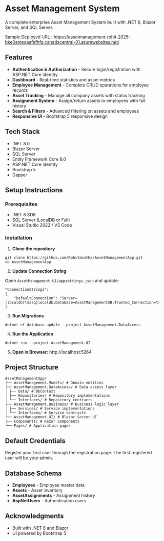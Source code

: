 # Asset Management System
A complete enterprise Asset Management System built with .NET 8, Blazor Server, and SQL Server.

Sample Deployed URL : 
https://assetmanagement-rohit-2025-bke0emeqaafefhfg.canadacentral-01.azurewebsites.net/

## Features

- **Authentication & Authorization** - Secure login/registration with ASP.NET Core Identity
- **Dashboard** - Real-time statistics and asset metrics
- **Employee Management** - Complete CRUD operations for employee records
- **Asset Tracking** - Manage all company assets with status tracking
- **Assignment System** - Assign/return assets to employees with full history
- **Search & Filters** - Advanced filtering on assets and employees
- **Responsive UI** - Bootstrap 5 responsive design


## Tech Stack

- .NET 8.0
- Blazor Server
- SQL Server
- Entity Framework Core 8.0
- ASP.NET Core Identity
- Bootstrap 5
- Dapper

## Setup Instructions

### Prerequisites
- .NET 8 SDK
- SQL Server (LocalDB or Full)
- Visual Studio 2022 / VS Code

### Installation

1. **Clone the repository**

``` 
git clone https://github.com/Rohitmantha/AssetManagementApp.git
cd AssetManagementApp
```

2. **Update Connection String**

Open `AssetManagement.UI/appsettings.json` and update:
```
"ConnectionStrings": 
{
    "DefaultConnection": "Server=(localdb)\mssqllocaldb;Database=AssetManagementDB;Trusted_Connection=true;MultipleActiveResultSets=true"
}
```

3. **Run Migrations**
```
dotnet ef database update --project AssetManagement.DataAccess
```

4. **Run the Application**
```
dotnet run --project AssetManagement.UI
```

5. **Open in Browser:**
http://localhost:5264

## Project Structure
```
AssetManagementApp/
├── AssetManagement.Models/ # Domain entities
├── AssetManagement.DataAccess/ # Data access layer
│ ├── Data/ # DbContext
│ ├── Repositories/ # Repository implementations
│ └── Interfaces/ # Repository contracts
├── AssetManagement.Business/ # Business logic layer
│ ├── Services/ # Service implementations
│ └── Interfaces/ # Service contracts
└── AssetManagement.UI/ # Blazor Server UI
├── Components/ # Razor components
└── Pages/ # Application pages
```
## Default Credentials

Register your first user through the registration page. The first registered user will be your admin.

## Database Schema

- **Employees** - Employee master data
- **Assets** - Asset inventory
- **AssetAssignments** - Assignment history
- **AspNetUsers** - Authentication users



## Acknowledgments

- Built with .NET 8 and Blazor
- UI powered by Bootstrap 5
